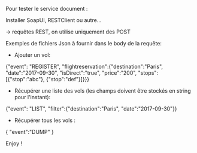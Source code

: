 Pour tester le service document :

Installer SoapUI, RESTClient ou autre...

-> requêtes REST, on utilise uniquement des POST

Exemples de fichiers Json à fournir dans le body de la requête:

- Ajouter un vol:

{"event": "REGISTER", "flightreservation":{"destination":"Paris", "date":"2017-09-30", "isDirect":"true", "price":"200", "stops":[{"stop":"abc"}, {"stop":"def"}]}}}

- Récupérer une liste des vols (les champs doivent être stockés en string pour l'instant):

{"event": "LIST", "filter":{"destination":"Paris", "date":"2017-09-30"}}

- Récupérer tous les vols :

{
    "event":"DUMP"
}

Enjoy !
